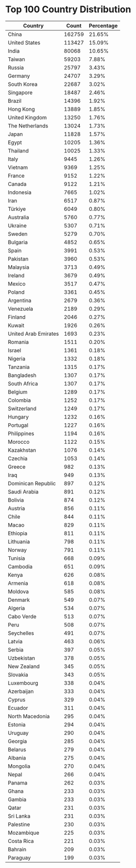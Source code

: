 # Top 100 Country Distribution
| Country | Count | Percentage |
|----|----|----|
| China | 162759 | 21.65% |
| United States | 113427 | 15.09% |
| India | 80068 | 10.65% |
| Taiwan | 59203 | 7.88% |
| Russia | 25797 | 3.43% |
| Germany | 24707 | 3.29% |
| South Korea | 22687 | 3.02% |
| Singapore | 18487 | 2.46% |
| Brazil | 14396 | 1.92% |
| Hong Kong | 13889 | 1.85% |
| United Kingdom | 13250 | 1.76% |
| The Netherlands | 13024 | 1.73% |
| Japan | 11828 | 1.57% |
| Egypt | 10205 | 1.36% |
| Thailand | 10025 | 1.33% |
| Italy | 9445 | 1.26% |
| Vietnam | 9369 | 1.25% |
| France | 9152 | 1.22% |
| Canada | 9122 | 1.21% |
| Indonesia | 7665 | 1.02% |
| Iran | 6517 | 0.87% |
| Türkiye | 6049 | 0.80% |
| Australia | 5760 | 0.77% |
| Ukraine | 5307 | 0.71% |
| Sweden | 5279 | 0.70% |
| Bulgaria | 4852 | 0.65% |
| Spain | 3991 | 0.53% |
| Pakistan | 3960 | 0.53% |
| Malaysia | 3713 | 0.49% |
| Ireland | 3679 | 0.49% |
| Mexico | 3517 | 0.47% |
| Poland | 3361 | 0.45% |
| Argentina | 2679 | 0.36% |
| Venezuela | 2189 | 0.29% |
| Finland | 2046 | 0.27% |
| Kuwait | 1926 | 0.26% |
| United Arab Emirates | 1693 | 0.23% |
| Romania | 1511 | 0.20% |
| Israel | 1361 | 0.18% |
| Nigeria | 1332 | 0.18% |
| Tanzania | 1315 | 0.17% |
| Bangladesh | 1307 | 0.17% |
| South Africa | 1307 | 0.17% |
| Belgium | 1289 | 0.17% |
| Colombia | 1252 | 0.17% |
| Switzerland | 1249 | 0.17% |
| Hungary | 1232 | 0.16% |
| Portugal | 1227 | 0.16% |
| Philippines | 1194 | 0.16% |
| Morocco | 1122 | 0.15% |
| Kazakhstan | 1076 | 0.14% |
| Czechia | 1053 | 0.14% |
| Greece | 982 | 0.13% |
| Iraq | 949 | 0.13% |
| Dominican Republic | 897 | 0.12% |
| Saudi Arabia | 891 | 0.12% |
| Bolivia | 874 | 0.12% |
| Austria | 856 | 0.11% |
| Chile | 844 | 0.11% |
| Macao | 829 | 0.11% |
| Ethiopia | 811 | 0.11% |
| Lithuania | 798 | 0.11% |
| Norway | 791 | 0.11% |
| Tunisia | 668 | 0.09% |
| Cambodia | 651 | 0.09% |
| Kenya | 626 | 0.08% |
| Armenia | 618 | 0.08% |
| Moldova | 585 | 0.08% |
| Denmark | 549 | 0.07% |
| Algeria | 534 | 0.07% |
| Cabo Verde | 513 | 0.07% |
| Peru | 508 | 0.07% |
| Seychelles | 491 | 0.07% |
| Latvia | 463 | 0.06% |
| Serbia | 397 | 0.05% |
| Uzbekistan | 378 | 0.05% |
| New Zealand | 345 | 0.05% |
| Slovakia | 343 | 0.05% |
| Luxembourg | 338 | 0.04% |
| Azerbaijan | 333 | 0.04% |
| Cyprus | 329 | 0.04% |
| Ecuador | 311 | 0.04% |
| North Macedonia | 295 | 0.04% |
| Estonia | 294 | 0.04% |
| Uruguay | 290 | 0.04% |
| Georgia | 285 | 0.04% |
| Belarus | 279 | 0.04% |
| Albania | 275 | 0.04% |
| Mongolia | 270 | 0.04% |
| Nepal | 266 | 0.04% |
| Panama | 262 | 0.03% |
| Ghana | 233 | 0.03% |
| Gambia | 233 | 0.03% |
| Qatar | 231 | 0.03% |
| Sri Lanka | 231 | 0.03% |
| Palestine | 230 | 0.03% |
| Mozambique | 225 | 0.03% |
| Costa Rica | 221 | 0.03% |
| Bahrain | 209 | 0.03% |
| Paraguay | 199 | 0.03% |
